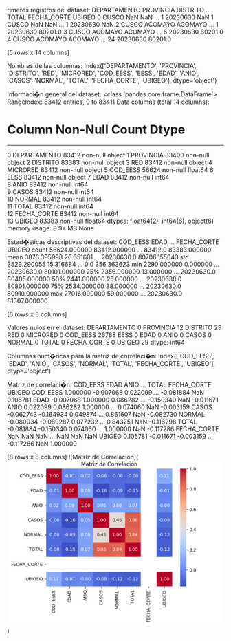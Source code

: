 rimeros registros del dataset:
  DEPARTAMENTO PROVINCIA DISTRITO  ... TOTAL FECHA_CORTE   UBIGEO
0        CUSCO       NaN      NaN  ...     1    20230630      NaN
1        CUSCO       NaN      NaN  ...     1    20230630      NaN
2        CUSCO   ACOMAYO  ACOMAYO  ...     1    20230630  80201.0
3        CUSCO   ACOMAYO  ACOMAYO  ...     6    20230630  80201.0
4        CUSCO   ACOMAYO  ACOMAYO  ...    24    20230630  80201.0

[5 rows x 14 columns]

Nombres de las columnas:
Index(['DEPARTAMENTO', 'PROVINCIA', 'DISTRITO', 'RED', 'MICRORED', 'COD_EESS',
       'EESS', 'EDAD', 'ANIO', 'CASOS', 'NORMAL', 'TOTAL', 'FECHA_CORTE',
       'UBIGEO'],
      dtype='object')

Informaci�n general del dataset:
<class 'pandas.core.frame.DataFrame'>
RangeIndex: 83412 entries, 0 to 83411
Data columns (total 14 columns):
 #   Column        Non-Null Count  Dtype  
---  ------        --------------  -----  
 0   DEPARTAMENTO  83412 non-null  object 
 1   PROVINCIA     83400 non-null  object 
 2   DISTRITO      83383 non-null  object 
 3   RED           83412 non-null  object 
 4   MICRORED      83412 non-null  object 
 5   COD_EESS      56624 non-null  float64
 6   EESS          83412 non-null  object 
 7   EDAD          83412 non-null  int64  
 8   ANIO          83412 non-null  int64  
 9   CASOS         83412 non-null  int64  
 10  NORMAL        83412 non-null  int64  
 11  TOTAL         83412 non-null  int64  
 12  FECHA_CORTE   83412 non-null  int64  
 13  UBIGEO        83383 non-null  float64
dtypes: float64(2), int64(6), object(6)
memory usage: 8.9+ MB
None

Estad�sticas descriptivas del dataset:
           COD_EESS          EDAD  ...  FECHA_CORTE        UBIGEO
count  56624.000000  83412.000000  ...      83412.0  83383.000000
mean    3876.395998     26.651681  ...   20230630.0  80706.155643
std     3529.290055     15.316684  ...          0.0    356.363623
min     2290.000000      0.000000  ...   20230630.0  80101.000000
25%     2356.000000     13.000000  ...   20230630.0  80405.000000
50%     2441.000000     25.000000  ...   20230630.0  80801.000000
75%     2534.000000     38.000000  ...   20230630.0  80910.000000
max    27016.000000     59.000000  ...   20230630.0  81307.000000

[8 rows x 8 columns]

Valores nulos en el dataset:
DEPARTAMENTO        0
PROVINCIA          12
DISTRITO           29
RED                 0
MICRORED            0
COD_EESS        26788
EESS                0
EDAD                0
ANIO                0
CASOS               0
NORMAL              0
TOTAL               0
FECHA_CORTE         0
UBIGEO             29
dtype: int64

Columnas num�ricas para la matriz de correlaci�n: Index(['COD_EESS', 'EDAD', 'ANIO', 'CASOS', 'NORMAL', 'TOTAL', 'FECHA_CORTE',
       'UBIGEO'],
      dtype='object')

Matriz de correlaci�n:
             COD_EESS      EDAD      ANIO  ...     TOTAL  FECHA_CORTE    UBIGEO
COD_EESS     1.000000 -0.007068  0.022099  ... -0.081884          NaN  0.105781
EDAD        -0.007068  1.000000  0.086282  ... -0.150340          NaN -0.011671
ANIO         0.022099  0.086282  1.000000  ...  0.074060          NaN -0.003159
CASOS       -0.062743 -0.164934  0.049874  ...  0.861607          NaN -0.082730
NORMAL      -0.080034 -0.089287  0.077232  ...  0.843251          NaN -0.118298
TOTAL       -0.081884 -0.150340  0.074060  ...  1.000000          NaN -0.117286
FECHA_CORTE       NaN       NaN       NaN  ...       NaN          NaN       NaN
UBIGEO       0.105781 -0.011671 -0.003159  ... -0.117286          NaN  1.000000

[8 rows x 8 columns]
![Matriz de Correlación](![alt text](image.png))
